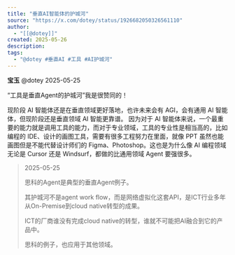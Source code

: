 ```yaml
---
title: "垂直AI智能体的护城河"
source: "https://x.com/dotey/status/1926682050326561110"
author:
  - "[[@dotey]]"
created: 2025-05-26
description:
tags:
  - "@dotey #垂直AI #工具 #AI护城河"
---
```

**宝玉** @dotey 2025-05-25

“工具是垂直Agent的护城河”我是很赞同的！

现阶段 AI 智能体还是在垂直领域更好落地，也许未来会有 AGI，会有通用 AI 智能体，但现阶段还是垂直领域 AI 智能更靠谱。 因为对于 AI 智能体来说，一个最重要的能力就是调用工具的能力，而对于专业领域，工具的专业性是相当高的，比如编程的 IDE、设计的画图工具，需要有很多工程努力在里面，就像 PPT 虽然也能画图但是不能代替设计师们的 Figma、Photoshop。这也是为什么像 AI 编程领域无论是 Cursor 还是 Windsurf，都做的比通用领域 Agent 要强很多。

> 2025-05-25
> 
> 思科的Agent是典型的垂直Agent例子。
> 
> 其护城河不是agent work flow，而是网络虚拟化这套API，是ICT行业多年从On-Premise到cloud native转型的成果。
> 
> ICT的厂商谁没有完成cloud native的转型，谁就不可能把AI融合到它的产品中。
> 
> 思科的例子，也应用于其他领域。
